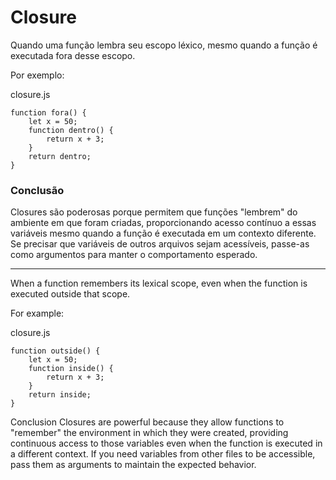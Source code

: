# Closure
Quando uma função lembra seu escopo léxico, mesmo quando a função é executada fora desse escopo.

Por exemplo:

closure.js
```
function fora() {
    let x = 50;
    function dentro() {
        return x + 3;
    }
    return dentro;
}
```

### Conclusão
Closures são poderosas porque permitem que funções "lembrem" do ambiente em que foram criadas, proporcionando acesso contínuo a essas variáveis mesmo quando a função é executada em um contexto diferente. Se precisar que variáveis de outros arquivos sejam acessíveis, passe-as como argumentos para manter o comportamento esperado.

___

When a function remembers its lexical scope, even when the function is executed outside that scope.

For example:

closure.js
```
function outside() {
    let x = 50;
    function inside() {
        return x + 3;
    }
    return inside;
}
```
Conclusion
Closures are powerful because they allow functions to "remember" the environment in which they were created, providing continuous access to those variables even when the function is executed in a different context. If you need variables from other files to be accessible, pass them as arguments to maintain the expected behavior.
